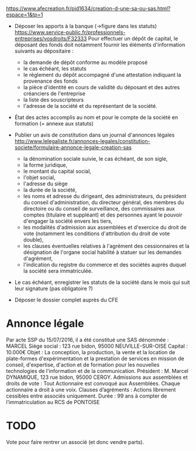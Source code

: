 https://www.afecreation.fr/pid1634/creation-d-une-sa-ou-sas.html?espace=1&tp=1
* Déposer les apports à la banque (->figure dans les statuts)
https://www.service-public.fr/professionnels-entreprises/vosdroits/F32333
Pour effectuer un dépôt de capital, le déposant des fonds doit notamment fournir les éléments d'information suivants au dépositaire :
    * la demande de dépôt conforme au modèle proposé
    * le cas échéant, les statuts
    * le règlement du dépôt accompagné d'une attestation indiquant la provenance des fonds
    * la pièce d'identité en cours de validité du déposant et des autres créanciers de l'entreprise
    * la liste des souscripteurs
    * l'adresse de la société et du représentant de la société.

* État des actes accomplis au nom et pour le compte de la société en formation (= annexe aux statuts)

* Publier un avis de constitution dans un journal d'annonces légales
http://www.lelegaliste.fr/annonces-legales/constitution-societe/formulaire-annonce-legale-creation-sas
    * la dénomination sociale suivie, le cas échéant, de son sigle,
    * la forme juridique,
    * le montant du capital social,
    * l'objet social,
    * l'adresse du siège
    * la durée de la société,
    * les noms et adresse du dirigeant, des administrateurs, du président du conseil d'administration, du directeur général, des membres du directoire ou du conseil de surveillance, des commissaires aux comptes (titulaire et suppléant) et des personnes ayant le pouvoir d'engager la société envers les tiers,
    * les modalités d'admission aux assemblées et d'exercice du droit de vote (notamment les conditions d'attribution du droit de vote double),
    * les clauses éventuelles relatives à l'agrément des cessionnaires et la désignation de l'organe social habilité à statuer sur les demandes d'agrément,
    * l'indication du registre du commerce et des sociétés auprès duquel la société sera immatriculée.

* Le cas échéant, enregistrer les statuts de la société dans le mois qui suit leur signature (pas obligatoire ?)

* Déposer le dossier complet auprès du CFE


# Annonce légale
Par acte SSP du 15/07/2016, il a été
constitué une SAS dénommée :
MARCEL
Siège social : 123 rue bidon, 95000
NEUVILLE-SUR-OISE
Capital : 10.000€
Objet : La conception, la production, la
vente et la location de plate-formes
d'expérimentation et la prestation de
services en mission de conseil,
d'expertise, d'action et de formation
pour les nouvelles technologies de
l'information et de la communication.
Président : M. Marcel DYNAMIQUE, 123
rue bidon, 95000 CERGY.
Admissions aux assemblées et droits de
vote : Tout Actionnaire est convoqué
aux Assemblées. Chaque actionnaire a
droit à une voix.
Clauses d’agréments : Actions
librement cessibles entre associés
uniquement.
Durée : 99 ans à compter de
l’immatriculation au RCS de PONTOISE 

# TODO
Vote pour faire rentrer un associé (et donc vendre parts).
